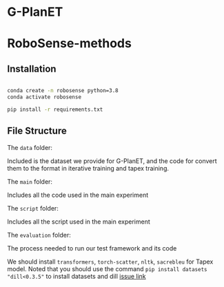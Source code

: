 # G-PlanET

# RoboSense-methods


## Installation 

```bash 

conda create -n robosense python=3.8
conda activate robosense 

pip install -r requirements.txt

```

## File Structure

The `data` folder:

Included is the dataset we provide for G-PlanET, and the code for convert them to the format in iterative training and tapex training.

The `main` folder:

Includes all the code used in the main experiment

The `script` folder:

Includes all the script used in the main experiment

The `evaluation` folder:

The process needed to run our test framework and its code


We should install `transformers`, `torch-scatter`, `nltk`, `sacrebleu` for Tapex model.
Noted that you should use the command `pip install datasets "dill<0.3.5"` to install datasets and dill [issue link](https://github.com/huggingface/datasets/issues/4506)